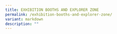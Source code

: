 ```yaml
---
title: EXHIBITION BOOTHS AND EXPLORER ZONE
permalink: /exhibition-booths-and-explorer-zone/
variant: markdown
description: ""
---
```

